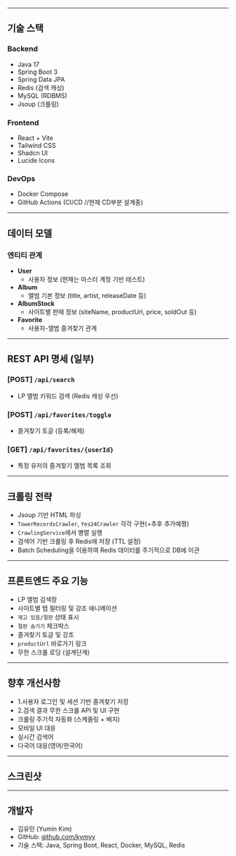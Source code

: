 
---

## 기술 스택

### Backend
- Java 17
- Spring Boot 3
- Spring Data JPA
- Redis (검색 캐싱)
- MySQL (RDBMS)
- Jsoup (크롤링)

### Frontend
- React + Vite
- Tailwind CSS
- Shadcn UI
- Lucide Icons

### DevOps
- Docker Compose
- GitHub Actions (CI/CD //현재 CD부분 설계중)

---

## 데이터 모델

### 엔티티 관계

- **User**
  - 사용자 정보 (현재는 마스터 계정 기반 테스트)
- **Album**
  - 앨범 기본 정보 (title, artist, releaseDate 등)
- **AlbumStock**
  - 사이트별 판매 정보 (siteName, productUrl, price, soldOut 등)
- **Favorite**
  - 사용자-앨범 즐겨찾기 관계

---

## REST API 명세 (일부)

### [POST] `/api/search`
- LP 앨범 키워드 검색 (Redis 캐싱 우선)

### [POST] `/api/favorites/toggle`
- 즐겨찾기 토글 (등록/해제)

### [GET] `/api/favorites/{userId}`
- 특정 유저의 즐겨찾기 앨범 목록 조회

---

## 크롤링 전략

- Jsoup 기반 HTML 파싱
- `TowerRecordsCrawler`, `Yes24Crawler` 각각 구현(+추후 추가예쩡)
- `CrawlingService`에서 병렬 실행
- 검색어 기반 크롤링 후 Redis에 저장 (TTL 설정)
- Batch Scheduling을 이용하여 Redis 데이터를 주기적으로 DB에 이관

---

## 프론트엔드 주요 기능

- LP 앨범 검색창
- 사이트별 탭 필터링 및 강조 애니메이션
- `재고 있음/절판` 상태 표시
- `절판 숨기기` 체크박스
- 즐겨찾기 토글 및 강조
- `productUrl` 바로가기 링크
- 무한 스크롤 로딩 (설계단계)

---

## 향후 개선사항

- 1.사용자 로그인 및 세션 기반 즐겨찾기 저장
- 2.검색 결과 무한 스크롤 API 및 UI 구현
- 크롤링 주기적 자동화 (스케줄링 + 배치)
- 모바일 UI 대응
- 실시간 검색어
- 다국어 대응(영어/한국어)

---

## 스크린샷


---

## 개발자

- 김유민 (Yumin Kim)
- GitHub: [github.com/kymyy](https://github.com/kymyy)
- 기술 스택: Java, Spring Boot, React, Docker, MySQL, Redis
